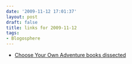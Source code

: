 ```yaml
---
date: '2009-11-12 17:01:37'
layout: post
draft: false
title: links for 2009-11-12
tags:
- Blogosphere
---
```


 * [Choose Your Own Adventure books dissected](http://samizdat.cc/cyoa/)
